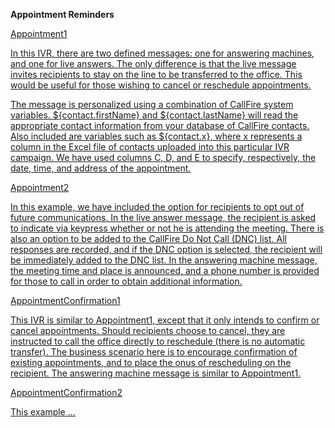 <strong>Appointment Reminders</strong>


<a href="https://github.com/CallFire/callfire-ivr-samples/blob/develop/Appointment%20Reminders/Appointment1.xml">Appointment1</br>

In this IVR, there are two defined messages: one for answering machines, and one for live answers. The only difference is that the live message invites recipients to stay on the line to be transferred to the office. This would be useful for those wishing to cancel or reschedule appointments.

The message is personalized using a combination of CallFire system variables. ${contact.firstName} and ${contact.lastName} will read the appropriate contact information from your database of CallFire contacts. Also included are variables such as ${contact.x}, where x represents a column in the Excel file of contacts uploaded into this particular IVR campaign. We have used columns C, D, and E to specify, respectively, the date, time, and address of the appointment.

<a href="https://github.com/CallFire/callfire-ivr-samples/blob/develop/Appointment%20Reminders/Appointment2.xml">Appointment2</br>

In this example, we have included the option for recipients to opt out of future communications. In the live answer message, the recipient is asked to indicate via keypress whether or not he is attending the meeting. There is also an option to be added to the CallFire Do Not Call (DNC) list. All responses are recorded, and if the DNC option is selected, the recipient will be immediately added to the DNC list. In the answering machine message, the meeting time and place is announced, and a phone number is provided for those to call in order to obtain additional information.

<a href="https://github.com/CallFire/callfire-ivr-samples/blob/develop/Appointment%20Reminders/AppointmentConfirmation1.xml">AppointmentConfirmation1</br>

This IVR is similar to Appointment1, except that it only intends to confirm or cancel appointments. Should recipients choose to cancel, they are instructed to call the office directly to reschedule (there is no automatic transfer). The business scenario here is to encourage confirmation of existing appointments, and to place the onus of rescheduling on the recipient. The answering machine message is similar to Appointment1.

<a href="https://github.com/CallFire/callfire-ivr-samples/blob/develop/Appointment%20Reminders/AppointmentConfirmation2.xml">AppointmentConfirmation2</br>

This example ...
